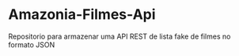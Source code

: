 # Amazonia-Filmes-Api
Repositorio para armazenar uma API REST de lista fake de filmes no formato JSON
